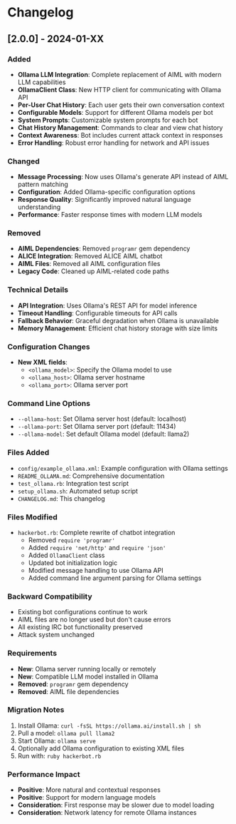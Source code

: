 # Changelog

## [2.0.0] - 2024-01-XX

### Added
- **Ollama LLM Integration**: Complete replacement of AIML with modern LLM capabilities
- **OllamaClient Class**: New HTTP client for communicating with Ollama API
- **Per-User Chat History**: Each user gets their own conversation context
- **Configurable Models**: Support for different Ollama models per bot
- **System Prompts**: Customizable system prompts for each bot
- **Chat History Management**: Commands to clear and view chat history
- **Context Awareness**: Bot includes current attack context in responses
- **Error Handling**: Robust error handling for network and API issues

### Changed
- **Message Processing**: Now uses Ollama's generate API instead of AIML pattern matching
- **Configuration**: Added Ollama-specific configuration options
- **Response Quality**: Significantly improved natural language understanding
- **Performance**: Faster response times with modern LLM models

### Removed
- **AIML Dependencies**: Removed `programr` gem dependency
- **ALICE Integration**: Removed ALICE AIML chatbot
- **AIML Files**: Removed all AIML configuration files
- **Legacy Code**: Cleaned up AIML-related code paths

### Technical Details
- **API Integration**: Uses Ollama's REST API for model inference
- **Timeout Handling**: Configurable timeouts for API calls
- **Fallback Behavior**: Graceful degradation when Ollama is unavailable
- **Memory Management**: Efficient chat history storage with size limits

### Configuration Changes
- **New XML fields**:
  - `<ollama_model>`: Specify the Ollama model to use
  - `<ollama_host>`: Ollama server hostname
  - `<ollama_port>`: Ollama server port

### Command Line Options
- `--ollama-host`: Set Ollama server host (default: localhost)
- `--ollama-port`: Set Ollama server port (default: 11434)
- `--ollama-model`: Set default Ollama model (default: llama2)

### Files Added
- `config/example_ollama.xml`: Example configuration with Ollama settings
- `README_OLLAMA.md`: Comprehensive documentation
- `test_ollama.rb`: Integration test script
- `setup_ollama.sh`: Automated setup script
- `CHANGELOG.md`: This changelog

### Files Modified
- `hackerbot.rb`: Complete rewrite of chatbot integration
  - Removed `require 'programr'`
  - Added `require 'net/http'` and `require 'json'`
  - Added `OllamaClient` class
  - Updated bot initialization logic
  - Modified message handling to use Ollama API
  - Added command line argument parsing for Ollama settings

### Backward Compatibility
- Existing bot configurations continue to work
- AIML files are no longer used but don't cause errors
- All existing IRC bot functionality preserved
- Attack system unchanged

### Requirements
- **New**: Ollama server running locally or remotely
- **New**: Compatible LLM model installed in Ollama
- **Removed**: `programr` gem dependency
- **Removed**: AIML file dependencies

### Migration Notes
1. Install Ollama: `curl -fsSL https://ollama.ai/install.sh | sh`
2. Pull a model: `ollama pull llama2`
3. Start Ollama: `ollama serve`
4. Optionally add Ollama configuration to existing XML files
5. Run with: `ruby hackerbot.rb`

### Performance Impact
- **Positive**: More natural and contextual responses
- **Positive**: Support for modern language models
- **Consideration**: First response may be slower due to model loading
- **Consideration**: Network latency for remote Ollama instances 